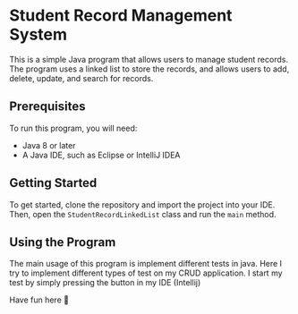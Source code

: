 # Student Record Management System

This is a simple Java program that allows users to manage student records. The program uses a linked list to store the records, and allows users to add, delete, update, and search for records.

## Prerequisites

To run this program, you will need:

* Java 8 or later
* A Java IDE, such as Eclipse or IntelliJ IDEA

## Getting Started

To get started, clone the repository and import the project into your IDE. Then, open the `StudentRecordLinkedList` class and run the `main` method.

## Using the Program

The main usage of this program is implement different tests in java. Here I try to implement different types of test on my CRUD application. I start my test by simply pressing the button in my IDE (Intellij)

Have fun here 👋  